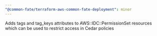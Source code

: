 ```yaml
---
"@common-fate/terraform-aws-common-fate-deployment": minor
---
```


Adds tags and tag_keys attributes to AWS::IDC::PermissionSet resources which can be used to restrict access in Cedar policies
